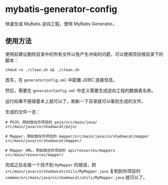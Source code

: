 # mybatis-generator-config

快速生成 MyBatis 逆向工程，使用 MyBatis Generator。

## 使用方法

使用前建议删除目录中的所有文件以免产生冲突的问题，可以使用项目根目录下的脚本：

```shell
chmod +x ./clean.sh && ./clean.sh
```

首先，在 `generatorConfig.xml` 中配置 JDBC 连接信息。

然后，需要在 `generatorConfig.xml` 中定义需要生成逆向工程的数据表名称。

运行如果不报错基本上就可以了，刷新一下目录就可以看到生成的文件。

生成的文件一览：

```
# POJO，例如放在你项目的 pojo/src/main/java/
src/main/java/cn/shadowcat/pojo/

# Mapper，例如放在你项目的 mapper/src/main/java/cn/shadowcat/mapper
src/main/java/cn/shadowcat/mapper/

# Mapper XML，例如放在你项目的 api/resources/mappers
src/main/resources/mapper/
```

完成之后会报一个找不到 `MyMapper` 的错误，把 `src/main/java/cn/shadowcat/utils/MyMapper.java` 复制到你项目的 `common/src/main/java/cn/shadowcat/utils/MyMapper.java` 就可以了。
